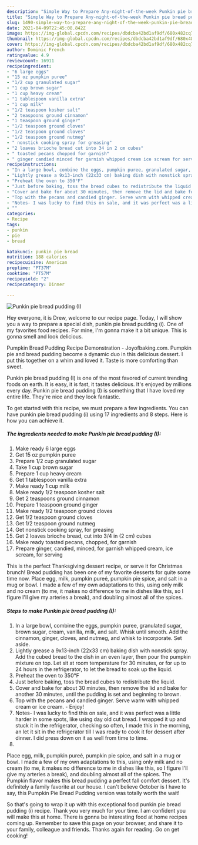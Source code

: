 ```yaml
---
description: "Simple Way to Prepare Any-night-of-the-week Punkin pie bread pudding (I)"
title: "Simple Way to Prepare Any-night-of-the-week Punkin pie bread pudding (I)"
slug: 1490-simple-way-to-prepare-any-night-of-the-week-punkin-pie-bread-pudding-i
date: 2021-04-09T22:45:08.842Z
image: https://img-global.cpcdn.com/recipes/dbdcba42bd1af9df/680x482cq70/punkin-pie-bread-pudding-i-recipe-main-photo.jpg
thumbnail: https://img-global.cpcdn.com/recipes/dbdcba42bd1af9df/680x482cq70/punkin-pie-bread-pudding-i-recipe-main-photo.jpg
cover: https://img-global.cpcdn.com/recipes/dbdcba42bd1af9df/680x482cq70/punkin-pie-bread-pudding-i-recipe-main-photo.jpg
author: Dominic French
ratingvalue: 4.9
reviewcount: 16911
recipeingredient:
- "6 large eggs"
- "15 oz pumpkin puree"
- "1/2 cup granulated sugar"
- "1 cup brown sugar"
- "1 cup heavy cream"
- "1 tablespoon vanilla extra"
- "1 cup milk"
- "1/2 teaspoon kosher salt"
- "2 teaspoons ground cinnamon"
- "1 teaspoon ground ginger"
- "1/2 teaspoon ground cloves"
- "1/2 teaspoon ground cloves"
- "1/2 teaspoon ground nutmeg"
- " nonstick cooking spray for greasing"
- "2 loaves brioche bread cut into 34 in 2 cm cubes"
- " toasted pecans chopped for garnish"
- " ginger candied minced for garnish whipped cream ice scream for serving"
recipeinstructions:
- "In a large bowl, combine the eggs, pumpkin puree, granulated sugar, brown sugar, cream, vanilla, milk, and salt. Whisk until smooth. Add the cinnamon, ginger, cloves, and nutmeg, and whisk to incorporate. Set aside."
- "Lightly grease a 9x13-inch (22x33 cm) baking dish with nonstick spray. Add the cubed bread to the dish in an even layer, then pour the pumpkin mixture on top. Let sit at room temperature for 30 minutes, or for up to 24 hours in the refrigerator, to let the bread to soak up the liquid."
- "Preheat the oven to 350°F"
- "Just before baking, toss the bread cubes to redistribute the liquid."
- "Cover and bake for about 30 minutes, then remove the lid and bake for another 30 minutes, until the pudding is set and beginning to brown."
- "Top with the pecans and candied ginger. Serve warm with whipped cream or ice cream. Enjoy!"
- "Notes- I was lucky to find this on sale, and it was perfect was a little harder in some spots, like using day old cut bread. I wrapped it up and stuck it in the refrigerator, checking so often, I made this in the morning, an let it sit in the refrigerator till I was ready to cook it for dessert after dinner. I did press down on it as well from time to time."
- ""
categories:
- Recipe
tags:
- punkin
- pie
- bread

katakunci: punkin pie bread 
nutrition: 188 calories
recipecuisine: American
preptime: "PT37M"
cooktime: "PT57M"
recipeyield: "2"
recipecategory: Dinner

---
```



![Punkin pie bread pudding (I)](https://img-global.cpcdn.com/recipes/dbdcba42bd1af9df/680x482cq70/punkin-pie-bread-pudding-i-recipe-main-photo.jpg)

Hey everyone, it is Drew, welcome to our recipe page. Today, I will show you a way to prepare a special dish, punkin pie bread pudding (i). One of my favorites food recipes. For mine, I'm gonna make it a bit unique. This is gonna smell and look delicious.

Pumpkin Bread Pudding Recipe Demonstration - Joyofbaking.com. Pumpkin pie and bread pudding become a dynamic duo in this delicious dessert. I put this together on a whim and loved it. Taste is more comforting than sweet.

Punkin pie bread pudding (I) is one of the most favored of current trending foods on earth. It is easy, it is fast, it tastes delicious. It's enjoyed by millions every day. Punkin pie bread pudding (I) is something that I have loved my entire life. They're nice and they look fantastic.


To get started with this recipe, we must prepare a few ingredients. You can have punkin pie bread pudding (i) using 17 ingredients and 8 steps. Here is how you can achieve it.

<!--inarticleads1-->

##### The ingredients needed to make Punkin pie bread pudding (I):

1. Make ready 6 large eggs
1. Get 15 oz pumpkin puree
1. Prepare 1/2 cup granulated sugar
1. Take 1 cup brown sugar
1. Prepare 1 cup heavy cream
1. Get 1 tablespoon vanilla extra
1. Make ready 1 cup milk
1. Make ready 1/2 teaspoon kosher salt
1. Get 2 teaspoons ground cinnamon
1. Prepare 1 teaspoon ground ginger
1. Make ready 1/2 teaspoon ground cloves
1. Get 1/2 teaspoon ground cloves
1. Get 1/2 teaspoon ground nutmeg
1. Get  nonstick cooking spray, for greasing
1. Get 2 loaves brioche bread, cut into 3/4 in (2 cm) cubes
1. Make ready  toasted pecans, chopped, for garnish
1. Prepare  ginger, candied, minced, for garnish whipped cream, ice scream, for serving


This is the perfect Thanksgiving dessert recipe, or serve it for Christmas brunch! Bread pudding has been one of my favorite desserts for quite some time now. Place egg, milk, pumpkin pureé, pumpkin pie spice, and salt in a mug or bowl. I made a few of my own adaptations to this, using only milk and no cream (to me, it makes no difference to me in dishes like this, so I figure I&#39;ll give my arteries a break), and doubling almost all of the spices. 

<!--inarticleads2-->

##### Steps to make Punkin pie bread pudding (I):

1. In a large bowl, combine the eggs, pumpkin puree, granulated sugar, brown sugar, cream, vanilla, milk, and salt. Whisk until smooth. Add the cinnamon, ginger, cloves, and nutmeg, and whisk to incorporate. Set aside.
1. Lightly grease a 9x13-inch (22x33 cm) baking dish with nonstick spray. Add the cubed bread to the dish in an even layer, then pour the pumpkin mixture on top. Let sit at room temperature for 30 minutes, or for up to 24 hours in the refrigerator, to let the bread to soak up the liquid.
1. Preheat the oven to 350°F
1. Just before baking, toss the bread cubes to redistribute the liquid.
1. Cover and bake for about 30 minutes, then remove the lid and bake for another 30 minutes, until the pudding is set and beginning to brown.
1. Top with the pecans and candied ginger. Serve warm with whipped cream or ice cream. - Enjoy!
1. Notes- I was lucky to find this on sale, and it was perfect was a little harder in some spots, like using day old cut bread. I wrapped it up and stuck it in the refrigerator, checking so often, I made this in the morning, an let it sit in the refrigerator till I was ready to cook it for dessert after dinner. I did press down on it as well from time to time.
1. 


Place egg, milk, pumpkin pureé, pumpkin pie spice, and salt in a mug or bowl. I made a few of my own adaptations to this, using only milk and no cream (to me, it makes no difference to me in dishes like this, so I figure I&#39;ll give my arteries a break), and doubling almost all of the spices. The Pumpkin flavor makes this bread pudding a perfect fall comfort dessert. It&#39;s definitely a family favorite at our house. I can&#39;t believe October is I have to say, this Pumpkin Pie Bread Pudding version was totally worth the wait! 

So that's going to wrap it up with this exceptional food punkin pie bread pudding (i) recipe. Thank you very much for your time. I am confident you will make this at home. There is gonna be interesting food at home recipes coming up. Remember to save this page on your browser, and share it to your family, colleague and friends. Thanks again for reading. Go on get cooking!
